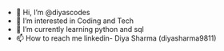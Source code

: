 - 👋 Hi, I’m @diyascodes
- 👀 I’m interested in Coding and Tech
- 🌱 I’m currently learning python and sql
- 📫 How to reach me linkedin- Diya Sharma (diyasharma9811)

<!---
diyascodes/diyascodes is a ✨ special ✨ repository because its `README.md` (this file) appears on your GitHub profile.
You can click the Preview link to take a look at your changes.
--->
